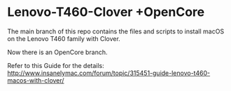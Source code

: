 # Lenovo-T460-Clover +OpenCore
The main branch of this repo contains the files and scripts to install macOS on the Lenovo T460 family with Clover.

Now there is an OpenCore branch.

Refer to this Guide for the details: http://www.insanelymac.com/forum/topic/315451-guide-lenovo-t460-macos-with-clover/
